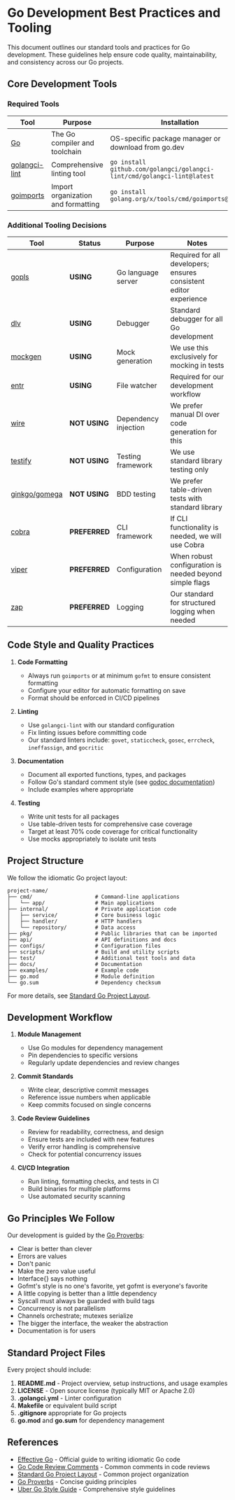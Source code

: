 # Go Development Best Practices and Tooling

This document outlines our standard tools and practices for Go development. These guidelines help ensure code quality, maintainability, and consistency across our Go projects.

## Core Development Tools

### Required Tools

| Tool | Purpose | Installation |
|------|---------|-------------|
| [Go](https://go.dev/dl/) | The Go compiler and toolchain | OS-specific package manager or download from go.dev |
| [golangci-lint](https://golangci-lint.run/usage/install/) | Comprehensive linting tool | `go install github.com/golangci/golangci-lint/cmd/golangci-lint@latest` |
| [goimports](https://pkg.go.dev/golang.org/x/tools/cmd/goimports) | Import organization and formatting | `go install golang.org/x/tools/cmd/goimports@latest` |

### Additional Tooling Decisions

| Tool | Status | Purpose | Notes |
|------|--------|---------|-------|
| [gopls](https://pkg.go.dev/golang.org/x/tools/gopls) | **USING** | Go language server | Required for all developers; ensures consistent editor experience |
| [dlv](https://github.com/go-delve/delve) | **USING** | Debugger | Standard debugger for all Go development |
| [mockgen](https://github.com/golang/mock) | **USING** | Mock generation | We use this exclusively for mocking in tests |
| [entr](https://github.com/eradman/entr) | **USING** | File watcher | Required for our development workflow |
| [wire](https://github.com/google/wire) | **NOT USING** | Dependency injection | We prefer manual DI over code generation for this |
| [testify](https://github.com/stretchr/testify) | **NOT USING** | Testing framework | We use standard library testing only |
| [ginkgo/gomega](https://onsi.github.io/ginkgo/) | **NOT USING** | BDD testing | We prefer table-driven tests with standard library |
| [cobra](https://github.com/spf13/cobra) | **PREFERRED** | CLI framework | If CLI functionality is needed, we will use Cobra |
| [viper](https://github.com/spf13/viper) | **PREFERRED** | Configuration | When robust configuration is needed beyond simple flags |
| [zap](https://github.com/uber-go/zap) | **PREFERRED** | Logging | Our standard for structured logging when needed |

## Code Style and Quality Practices

1. **Code Formatting**
   - Always run `goimports` or at minimum `gofmt` to ensure consistent formatting
   - Configure your editor for automatic formatting on save
   - Format should be enforced in CI/CD pipelines

2. **Linting**
   - Use `golangci-lint` with our standard configuration
   - Fix linting issues before committing code
   - Our standard linters include: `govet`, `staticcheck`, `gosec`, `errcheck`, `ineffassign`, and `gocritic`

3. **Documentation**
   - Document all exported functions, types, and packages
   - Follow Go's standard comment style (see [godoc documentation](https://go.dev/blog/godoc))
   - Include examples where appropriate

4. **Testing**
   - Write unit tests for all packages
   - Use table-driven tests for comprehensive case coverage
   - Target at least 70% code coverage for critical functionality
   - Use mocks appropriately to isolate unit tests

## Project Structure

We follow the idiomatic Go project layout:

```
project-name/
├── cmd/                    # Command-line applications
│   └── app/                # Main applications
├── internal/               # Private application code
│   ├── service/            # Core business logic
│   ├── handler/            # HTTP handlers
│   └── repository/         # Data access
├── pkg/                    # Public libraries that can be imported
├── api/                    # API definitions and docs
├── configs/                # Configuration files
├── scripts/                # Build and utility scripts
├── test/                   # Additional test tools and data
├── docs/                   # Documentation
├── examples/               # Example code
├── go.mod                  # Module definition
└── go.sum                  # Dependency checksum
```

For more details, see [Standard Go Project Layout](https://github.com/golang-standards/project-layout).

## Development Workflow

1. **Module Management**
   - Use Go modules for dependency management
   - Pin dependencies to specific versions
   - Regularly update dependencies and review changes

2. **Commit Standards**
   - Write clear, descriptive commit messages
   - Reference issue numbers when applicable
   - Keep commits focused on single concerns

3. **Code Review Guidelines**
   - Review for readability, correctness, and design
   - Ensure tests are included with new features
   - Verify error handling is comprehensive
   - Check for potential concurrency issues

4. **CI/CD Integration**
   - Run linting, formatting checks, and tests in CI
   - Build binaries for multiple platforms
   - Use automated security scanning

## Go Principles We Follow

Our development is guided by the [Go Proverbs](https://go-proverbs.github.io/):

- Clear is better than clever
- Errors are values
- Don't panic
- Make the zero value useful
- Interface{} says nothing
- Gofmt's style is no one's favorite, yet gofmt is everyone's favorite
- A little copying is better than a little dependency
- Syscall must always be guarded with build tags
- Concurrency is not parallelism
- Channels orchestrate; mutexes serialize
- The bigger the interface, the weaker the abstraction
- Documentation is for users

## Standard Project Files

Every project should include:

1. **README.md** - Project overview, setup instructions, and usage examples
2. **LICENSE** - Open source license (typically MIT or Apache 2.0)
3. **.golangci.yml** - Linter configuration
4. **Makefile** or equivalent build script
5. **.gitignore** appropriate for Go projects
6. **go.mod** and **go.sum** for dependency management

## References

- [Effective Go](https://go.dev/doc/effective_go) - Official guide to writing idiomatic Go code
- [Go Code Review Comments](https://go.dev/wiki/CodeReviewComments) - Common comments in code reviews
- [Standard Go Project Layout](https://github.com/golang-standards/project-layout) - Common project organization
- [Go Proverbs](https://go-proverbs.github.io/) - Concise guiding principles
- [Uber Go Style Guide](https://github.com/uber-go/guide/blob/master/style.md) - Comprehensive style guidelines
